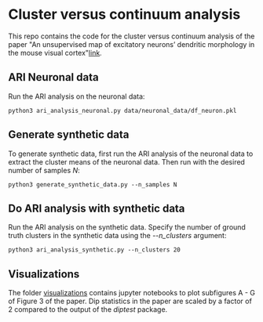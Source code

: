 # Cluster versus continuum analysis

This repo contains the code for the cluster versus continuum analysis of the paper "An unsupervised map of excitatory neurons’ dendritic morphology in the mouse visual cortex"[link](https://doi.org/10.1101/2022.12.22.521541).

## ARI Neuronal data
Run the ARI analysis on the neuronal data:
```
python3 ari_analysis_neuronal.py data/neuronal_data/df_neuron.pkl
```

## Generate synthetic data
To generate synthetic data, first run the ARI analysis of the neuronal data to extract the cluster means of the neuronal data. 
Then run with the desired number of samples *N*: 
```
python3 generate_synthetic_data.py --n_samples N
```

## Do ARI analysis with synthetic data
Run the ARI analysis on the synthetic data. Specify the number of ground truth clusters in the synthetic data using the *--n_clusters* argument:
```
python3 ari_analysis_synthetic.py --n_clusters 20
```

## Visualizations
The folder [visualizations](https://github.com/marissaweis/cluster_vs_continuum/blob/main/visualizations/) contains jupyter notebooks to plot subfigures A - G of Figure 3 of the paper.
Dip statistics in the paper are scaled by a factor of 2 compared to the output of the *diptest* package.